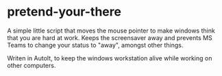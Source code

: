 # pretend-your-there
A simple little script that moves the mouse pointer to make windows think that you are hard at work.  Keeps the screensaver away and prevents MS Teams to change your status to "away", amongst other things.

Writen in AutoIt, to keep the windows workstation alive while working on other computers.
